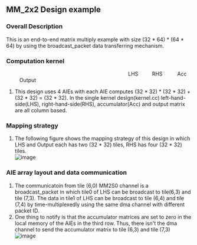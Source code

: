 ## MM_2x2 Design example

### Overall Description<br>
This is an end-to-end matrix multiply example with size (32 * 64) * (64 * 64) by using the broadcast_packet data transferring mechanism.<br>

### Computation kernel<br>
&emsp; &emsp; &emsp; &emsp; &emsp; &emsp; &emsp; &emsp; &emsp; &emsp; &emsp; &emsp; &emsp; &emsp; &emsp; &emsp; &emsp; &emsp; &nbsp; LHS &emsp; &nbsp; &nbsp; RHS &emsp; &emsp; Acc &emsp; &emsp; Output<br>
1. This design uses 4 AIEs with each AIE computes (32 * 32) * (32 * 32) + (32 * 32) = (32 * 32). In the single kernel design(kernel.cc) left-hand-side(LHS), right-hand-side(RHS), accumulator(Acc) and output matrix are all column based.<br>

### Mapping strategy<br>
1. The following figure shows the mapping strategy of this design in which LHS and Output each has two (32 * 32) tiles, RHS has four (32 * 32) tiles.<br>
![image](https://user-images.githubusercontent.com/77606152/182739157-8b34291b-7c7b-4796-a27a-907dcb0eca07.png)


### AIE array layout and data communication<br>
1. The communicatoin from tile (6,0) MM2S0 channel is a broadcast_packet in which tile0 of LHS can be broadcast to tile(6,3) and tile (7,3). The data in tile1 of LHS can be broadcast to tile (6,4) and tile (7,4) by time-multiplexedly using the same dma channel with different packet ID.<br> 
2. One thing to notify is that the accumulator matrices are set to zero in the local memory of the AIEs in the third row. Thus, there isn't the dma channel to send the accumulator matrix to tile (6,3) and tile (7,3)<br>
![image](https://user-images.githubusercontent.com/77606152/182739011-d27f9e43-7468-43b5-bbfe-1ed399bfb2c6.png)

